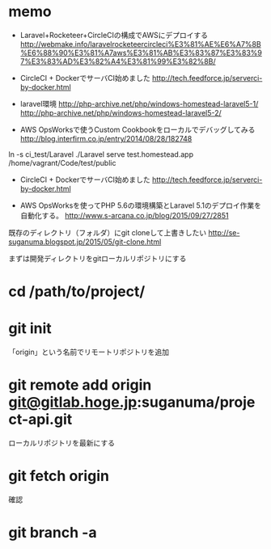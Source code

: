 # memo

* Laravel+Rocketeer+CircleCIの構成でAWSにデプロイする
http://webmake.info/laravelrocketeercircleci%E3%81%AE%E6%A7%8B%E6%88%90%E3%81%A7aws%E3%81%AB%E3%83%87%E3%83%97%E3%83%AD%E3%82%A4%E3%81%99%E3%82%8B/

* CircleCI + DockerでサーバCI始めました
http://tech.feedforce.jp/serverci-by-docker.html

* laravel環境
http://php-archive.net/php/windows-homestead-laravel5-1/
http://php-archive.net/php/windows-homestead-laravel5-2/

* AWS OpsWorksで使うCustom Cookbookをローカルでデバッグしてみる
http://blog.interfirm.co.jp/entry/2014/08/28/182748

ln -s ci_test/Laravel ./Laravel
serve test.homestead.app /home/vagrant/Code/test/public

* CircleCI + DockerでサーバCI始めました
http://tech.feedforce.jp/serverci-by-docker.html

* AWS OpsWorksを使ってPHP 5.6の環境構築とLaravel 5.1のデプロイ作業を自動化する。
http://www.s-arcana.co.jp/blog/2015/09/27/2851

既存のディレクトリ（フォルダ）にgit cloneして上書きしたい
http://se-suganuma.blogspot.jp/2015/05/git-clone.html

まずは開発ディレクトリをgitローカルリポジトリにする
# cd /path/to/project/
# git init

「origin」という名前でリモートリポジトリを追加
# git remote add origin git@gitlab.hoge.jp:suganuma/project-api.git

ローカルリポジトリを最新にする
# git fetch origin

確認
# git branch -a
